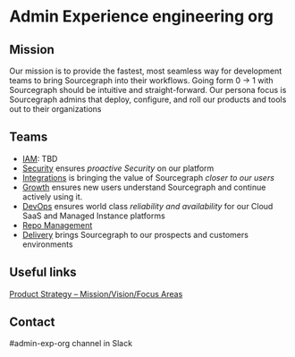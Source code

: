 # Admin Experience engineering org

## Mission

Our mission is to provide the fastest, most seamless way for development teams to bring Sourcegraph into their workflows. Going form 0 -> 1 with Sourcegraph should be intuitive and straight-forward. Our persona focus is Sourcegraph admins that deploy, configure, and roll our products and tools out to their organizations

## Teams

- [IAM](./iam/index.md): TBD
- [Security](./security/index.md) ensures _proactive Security_ on our platform
- [Integrations](./integrations/index.md) is bringing the value of Sourcegraph _closer to our users_
- [Growth](./growth-team/index.md) ensures new users understand Sourcegraph and continue actively using it.
- [DevOps](./devops/index.md) ensures world class _reliability and availability_ for our Cloud SaaS and Managed Instance platforms
- [Repo Management](./repo-management/index.md)
- [Delivery](./delivery) brings Sourcegraph to our prospects and customers environments

## Useful links

[Product Strategy – Mission/Vision/Focus Areas](../../../../strategy-goals/strategy/admin-exp/index.md)

## Contact

#admin-exp-org channel in Slack

